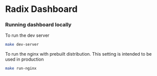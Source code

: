 # Radix Dashboard

### Running dashboard locally
To run the dev server

```bash
make dev-server
```

To run the nginx with prebuilt distribution. This setting is intended to be used in production

```bash
make run-nginx
```